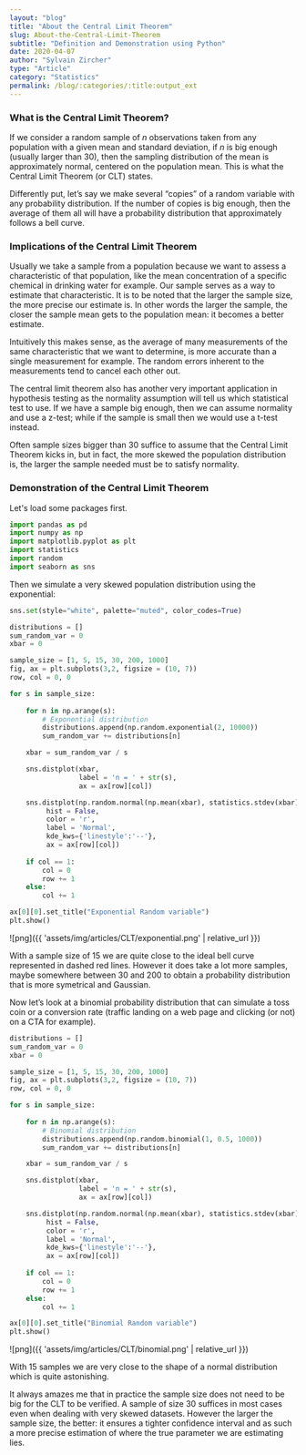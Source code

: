 ```yaml
---
layout: "blog"
title: "About the Central Limit Theorem"
slug: About-the-Central-Limit-Theorem
subtitle: "Definition and Demonstration using Python"
date: 2020-04-07
author: "Sylvain Zircher"
type: "Article"
category: "Statistics"
permalink: /blog/:categories/:title:output_ext
---
```

### What is the Central Limit Theorem?

If we consider a random sample of _n_ observations taken from any population with a given mean and standard deviation, if _n_ is big enough (usually larger than 30), then the sampling distribution of the mean is approximately normal, centered on the population mean. This is what the Central Limit Theorem (or CLT) states.

Differently put, let’s say we make several “copies” of a random variable with any probability distribution. If the number of copies is big enough, then the average of them all will have a probability distribution that approximately follows a bell curve. 

### Implications of the Central Limit Theorem

Usually we take a sample from a population because we want to assess a characteristic of that population, like the mean concentration of a specific chemical in drinking water for example. Our sample serves as a way to estimate that characteristic. It is to be noted that the larger the sample size, the more precise our estimate is. In other words the larger the sample,  the closer the sample mean gets to the population mean: it becomes a better estimate.

Intuitively this makes sense, as the average of many measurements of the same characteristic that we want to determine, is more accurate than a single measurement for example. The random errors inherent to the measurements tend to cancel each other out.

The central limit theorem also has another very important application in hypothesis testing as the normality assumption will tell us which statistical test to use. If we have a sample big enough, then we can assume normality and use a z-test; while if the sample is small then we would use a t-test instead.

Often sample sizes bigger than 30 suffice to assume that the Central Limit Theorem kicks in, but in fact, the more skewed the population distribution is, the larger the sample needed must be to satisfy normality.

### Demonstration of the Central Limit Theorem

Let's load some packages first.


```python
import pandas as pd
import numpy as np
import matplotlib.pyplot as plt
import statistics
import random
import seaborn as sns
```

Then we simulate a very skewed population distribution using the exponential:


```python
sns.set(style="white", palette="muted", color_codes=True)

distributions = []
sum_random_var = 0
xbar = 0

sample_size = [1, 5, 15, 30, 200, 1000]
fig, ax = plt.subplots(3,2, figsize = (10, 7))
row, col = 0, 0

for s in sample_size:
    
    for n in np.arange(s):
        # Exponential distribution
        distributions.append(np.random.exponential(2, 10000))
        sum_random_var += distributions[n]

    xbar = sum_random_var / s

    sns.distplot(xbar, 
                 label = 'n = ' + str(s), 
                 ax = ax[row][col])

    sns.distplot(np.random.normal(np.mean(xbar), statistics.stdev(xbar), 1000000), 
         hist = False, 
         color = 'r', 
         label = 'Normal',
         kde_kws={'linestyle':'--'},
         ax = ax[row][col])
    
    if col == 1:
        col = 0
        row += 1
    else:
        col += 1

ax[0][0].set_title("Exponential Random variable")
plt.show()
```


![png]({{ 'assets/img/articles/CLT/exponential.png' | relative_url }})

With a sample size of 15 we are quite close to the ideal bell curve represented in dashed red lines. However it does take a lot more samples, maybe somewhere between 30 and 200 to obtain a probability distribution that is more symetrical and Gaussian.

Now let’s look at a binomial probability distribution that can simulate a toss coin or a conversion rate (traffic landing on a web page and clicking (or not) on a CTA for example).


```python
distributions = []
sum_random_var = 0
xbar = 0

sample_size = [1, 5, 15, 30, 200, 1000]
fig, ax = plt.subplots(3,2, figsize = (10, 7))
row, col = 0, 0

for s in sample_size:
    
    for n in np.arange(s):
        # Binomial distribution
        distributions.append(np.random.binomial(1, 0.5, 1000))
        sum_random_var += distributions[n]

    xbar = sum_random_var / s

    sns.distplot(xbar, 
                 label = 'n = ' + str(s), 
                 ax = ax[row][col])

    sns.distplot(np.random.normal(np.mean(xbar), statistics.stdev(xbar), 1000000), 
         hist = False, 
         color = 'r', 
         label = 'Normal',
         kde_kws={'linestyle':'--'},
         ax = ax[row][col])
    
    if col == 1:
        col = 0
        row += 1
    else:
        col += 1

ax[0][0].set_title("Binomial Random variable")
plt.show()
```

![png]({{ 'assets/img/articles/CLT/binomial.png' | relative_url }})

With 15 samples we are very close to the shape of a normal distribution which is quite astonishing.

It always amazes me that in practice the sample size does not need to be big for the CLT to be verified. A sample of size 30 suffices in most cases even when dealing with very skewed datasets. However the larger the sample size, the better: it ensures a tighter confidence interval and as such a more precise estimation of where the true parameter we are estimating lies.
